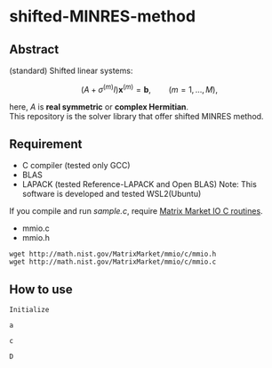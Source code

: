 # shifted-MINRES-method

## Abstract
(standard) Shifted linear systems:
```math
(A + \sigma^{(m)} I) \textbf{x}^{(m)} = \textbf{b},\qquad (m=1,\dots,M),
```
here, $A$ is **real symmetric** or **complex Hermitian**.  
This repository is the solver library that offer shifted MINRES method.


## Requirement
* C compiler (tested only GCC)
* BLAS
* LAPACK (tested Reference-LAPACK and Open BLAS)
Note: This software is developed and tested WSL2(Ubuntu)

If you compile and run *sample.c*, require [Matrix Market IO C routines](https://math.nist.gov/MatrixMarket/mmio-c.html).
* mmio.c
* mmio.h
```bash:downloads file
wget http://math.nist.gov/MatrixMarket/mmio/c/mmio.h
wget http://math.nist.gov/MatrixMarket/mmio/c/mmio.c
```


## How to use
```C:sminres_initialize
Initialize 
```
```C:sminres_update
a
```
```C:sminres_finalize
c
```
```C:sminres_getresidual
D
```
